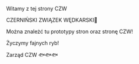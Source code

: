 Witamy z tej strony CZW

CZERNIŃSKI ZWIĄZEK WĘDKARSKI🎣

Można znależć tu prototypy stron oraz stronę CZW!

Życzymy fajnych ryb!

Zarząd CZW 🐟🐟🐟
